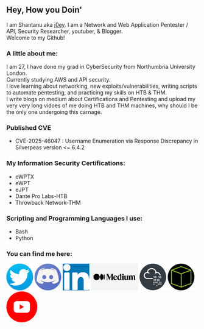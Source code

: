 ## Hey, How you Doin' 
I am Shantanu aka [j0ey][portfolio].
I am a Network and Web Application Pentester / API, Security Researcher, youtuber, &  Blogger.  
Welcome to my Github!

### A little about me:
I am 27, I have done my grad in CyberSecurity from Northumbria University London.  
Currently studying AWS and API security.  
I love learning about networking, new exploits/vulnerabilities, writing scripts to automate pentesting, and practicing my skills on HTB & THM.  
I write blogs on medium about Certifications and Pentesting and upload my very very long vidoes of me doing HTB and THM machines, why should I be the only one undergoing this carnage.  

### Published CVE
* CVE-2025-46047 : Username Enumeration via Response Discrepancy in Silverpeas version <= 6.4.2

### My Information Security Certifications:
* eWPTX
* eWPT
* eJPT
* Dante Pro Labs-HTB
* Throwback Network-THM

### Scripting and Programming Languages I use:
* Bash
* Python

### You can find me here:
[![Twitter](assets/twitter-logo.png)][Twitter]
[![Discord](assets/discord-logo.png)][Discord]
[![LinkedIn](assets/linkedin.png)][LinkedIn]
[![Medium](assets/medium-logo.png)][Medium]
[![TryHackMe](assets/thm-logo.png)][TryHackMe]
[![HackTheBox](assets/htb-logo.png)][HackTheBox]
[<img src="assets/yt-logo.png" width="81" height="81">][YT]
<!--
Congratulations on finding this section, Just me rambling on about my love "Computer Networking"
I love Computer Networking. Learning about services, protocols, packets from the ground up is like sandwiches for my brain and I have a lot of sandwiches yet to eat!! 
How they come all together to make this beautiful thing call Internet really broadens my perspective. Just think about it, everywhere in the World, some service is running correctly, protocols are being followed, packets are being delivered due to which the entire Internet is working. It is something, isn't it??
This is why I got into Cyber Security. I get to study the stuff, and then I get to break the stuff.
And Breaking the stuff is where adrenaline starts pumping in my brain! I live for the moments when I get a shell, or a exploit starts working after hours of debugging.
-->
[portfolio]: http://j0ey.xyz
[LinkedIn]: https://www.linkedin.com/in/shantanusaxena-infosec/
[Twitter]: https://twitter.com/J0ey1997
[Discord]: https://discordapp.com/users/376890661343068171
[Medium]: https://j0ey.medium.com/
[TryHackMe]: https://tryhackme.com/p/Shantanu.7S
[HackTheBox]: https://www.hackthebox.eu/home/users/profile/403011
[YT]: https://www.youtube.com/@TnT-with-j0ey

